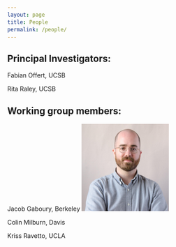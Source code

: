 ```yaml
---
layout: page
title: People
permalink: /people/
---
```


## Principal Investigators:

Fabian Offert, UCSB

Rita Raley, UCSB

## Working group members:

Jacob Gaboury, Berkeley
<img src="images/Gaboury_Headshot_MITPress.jpg" alt="Gaboury" width="200" height="200"/>


Colin Milburn, Davis

Kriss Ravetto, UCLA
